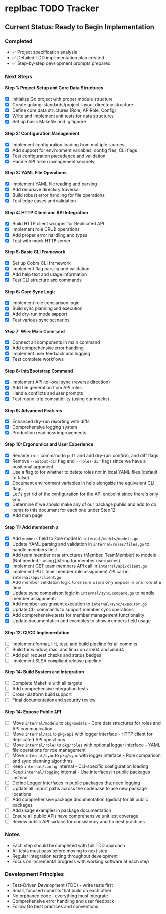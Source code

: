 # replbac TODO Tracker

## Current Status: Ready to Begin Implementation

### Completed
- ✅ Project specification analysis
- ✅ Detailed TDD implementation plan created
- ✅ Step-by-step development prompts prepared

### Next Steps

#### Step 1: Project Setup and Core Data Structures
- [x] Initialize Go project with proper module structure
- [x] Create golang-standards/project-layout directory structure
- [x] Define core data structures (Role, APIRole, Config)
- [x] Write and implement unit tests for data structures
- [x] Set up basic Makefile and .gitignore

#### Step 2: Configuration Management
- [x] Implement configuration loading from multiple sources
- [x] Add support for environment variables, config files, CLI flags
- [x] Test configuration precedence and validation
- [x] Handle API token management securely

#### Step 3: YAML File Operations
- [x] Implement YAML file reading and parsing
- [x] Add recursive directory traversal
- [x] Build robust error handling for file operations
- [x] Test edge cases and validation

#### Step 4: HTTP Client and API Integration
- [x] Build HTTP client wrapper for Replicated API
- [x] Implement role CRUD operations
- [x] Add proper error handling and types
- [x] Test with mock HTTP server

#### Step 5: Basic CLI Framework
- [x] Set up Cobra CLI framework
- [x] Implement flag parsing and validation
- [x] Add help text and usage information
- [x] Test CLI structure and commands

#### Step 6: Core Sync Logic
- [x] Implement role comparison logic
- [x] Build sync planning and execution
- [x] Add dry-run mode support
- [x] Test various sync scenarios

#### Step 7: Wire Main Command
- [x] Connect all components in main command
- [x] Add comprehensive error handling
- [x] Implement user feedback and logging
- [x] Test complete workflows

#### Step 8: Init/Bootstrap Command
- [x] Implement API-to-local sync (reverse direction)
- [x] Add file generation from API roles
- [x] Handle conflicts and user prompts
- [x] Test round-trip compatibility (using our mocks)

#### Step 9: Advanced Features
- [x] Enhanced dry-run reporting with diffs
- [x] Comprehensive logging system
- [x] Production readiness improvements

#### Step 10: Ergonomics and User Experience
- [x] Rename `init` command to `pull` and add dry-run, confirm, and diff flags
- [x] Remove `--output-dir` flag and `--roles-dir` flags since we have a positional argument
- [x] Use a flag to for whether to delete roles not in local YAML files (default to false)
- [x] Document environment variables in help alongside the equivalent CLI flags
- [x] Let's get rid of the configuration for the API endpoint since there's only one
- [x] Determine if we should make any of our package public and add to do items to this document for each one under Step 12
- [x] Add man page

#### Step 11: Add membership
- [x] Add `members` field to Role model in `internal/models/models.go`
- [x] Update YAML parsing and validation in `internal/roles/files.go` to handle members field  
- [x] Add team member data structures (Member, TeamMember) to models (Not needed - using []string for member usernames)
- [x] Implement GET team members API call in `internal/api/client.go`
- [x] Implement PUT team member role assignment API call in `internal/api/client.go`
- [x] Add member validation logic to ensure users only appear in one role at a time
- [x] Update sync comparison logic in `internal/sync/compare.go` to handle member assignments
- [x] Add member assignment execution to `internal/sync/executor.go`
- [x] Update CLI commands to support member sync operations
- [x] Add comprehensive tests for member management functionality
- [x] Update documentation and examples to show members field usage

#### Step 12: CI/CD Implementation
- [ ] Implement format, lint, test, and build pipeline for all commits
- [ ] Build for window, mac, and linux on arm64 and amd64
- [ ] Add pull request checks and status badges
- [ ] Implement SLSA compliant release pipeline

#### Step 14: Build System and Integration
- [ ] Complete Makefile with all targets
- [ ] Add comprehensive integration tests
- [ ] Cross-platform build support
- [ ] Final documentation and security review

#### Step 14: Expose Public API
- [ ] Move `internal/models` to `pkg/models` - Core data structures for roles and API communication
- [ ] Move `internal/api` to `pkg/api` with logger interface - HTTP client for Replicated API operations
- [ ] Move `internal/roles` to `pkg/roles` with optional logger interface - YAML file operations for role management
- [ ] Move `internal/sync` to `pkg/sync` with logger interface - Role comparison and sync planning algorithms
- [ ] Keep `internal/config` internal - CLI-specific configuration loading
- [ ] Keep `internal/logging` internal - Use interfaces in public packages instead
- [ ] Define Logger interfaces in public packages that need logging
- [ ] Update all import paths across the codebase to use new package locations
- [ ] Add comprehensive package documentation (godoc) for all public packages
- [ ] Add usage examples in package documentation
- [ ] Ensure all public APIs have comprehensive unit test coverage
- [ ] Review public API surface for consistency and Go best practices

### Notes
- Each step should be completed with full TDD approach
- All tests must pass before moving to next step
- Regular integration testing throughout development
- Focus on incremental progress with working software at each step

### Development Principles
- Test-Driven Development (TDD) - write tests first
- Small, focused commits that build on each other
- No orphaned code - everything must integrate
- Comprehensive error handling and user feedback
- Follow Go best practices and conventions
